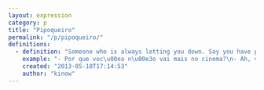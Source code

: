 ```yaml
---
layout: expression
category: p
title: "Pipoqueiro"
permalink: "/p/pipoqueiro/"
definitions:
  - definition: "Someone who is always letting you down. Say you have planned to go shopping, or to the movies, and this person calls you and tells s/he won't be able to make it for some random reason. He is the pipoqueiro."
    example: "- Por que voc\u00ea n\u00e3o vai mais no cinema?\n- Ah, voc\u00ea sabe n\u00e9? O Jo\u00e3o \u00e9 pipoqueiro, e me deu o bolo."
    created: "2013-05-18T17:14:53"
    author: "kinow"
---
```

